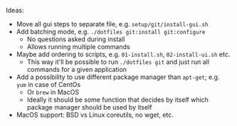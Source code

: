 Ideas:

* Move all gui steps to separate file, e.g. `setup/git/install-gui.sh`
* Add batching mode, e.g. `./dotfiles git:install git:configure`
    * No questions asked during install
    * Allows running multiple commands
* Maybe add ordering to scripts, e.g. `01-install.sh`, `02-install-ui.sh` etc.
    * This way it'll be possible to run `./dotfiles git` and just run all commands for a given application
* Add a possibility to use different package manager than `apt-get`; e.g. `yum` in case of CentOs
    * Or `brew` in MacOS
    * Ideally it should be some function that decides by itself which package manager should be used by itself
* MacOS support: BSD vs Linux coreutils, no wget, etc.
